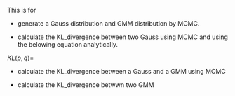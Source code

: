This is for 

* generate a Gauss distribution and GMM distribution by MCMC.

* calculate the KL_divergence between two Gauss using MCMC and using the belowing equation analytically.

$KL(p,q) =$

* calculate the KL_divergence between a Gauss and a GMM using MCMC

* calculate the KL_divergence betwwn two GMM



